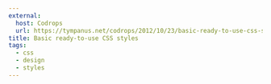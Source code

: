 ```yaml
---
external:
  host: Codrops
  url: https://tympanus.net/codrops/2012/10/23/basic-ready-to-use-css-styles/
title: Basic ready-to-use CSS styles
tags:
  - css
  - design
  - styles
---
```

